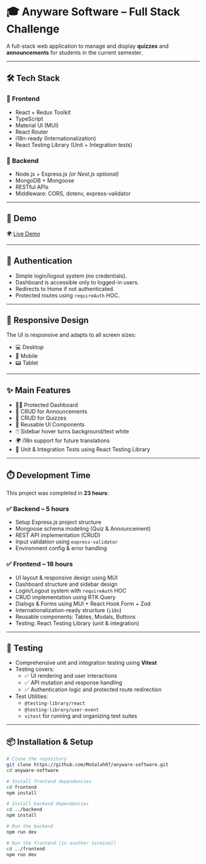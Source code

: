 # 🎓 Anyware Software – Full Stack Challenge

A full-stack web application to manage and display **quizzes** and **announcements** for students in the current semester.

---

## 🛠️ Tech Stack

### 🔷 Frontend

- React + Redux Toolkit
- TypeScript
- Material UI (MUI)
- React Router
- i18n-ready (Internationalization)
- React Testing Library (Unit + Integration tests)

### 🔶 Backend

- Node.js + Express.js _(or Nest.js optional)_
- MongoDB + Mongoose
- RESTful APIs
- Middleware: CORS, dotenv, express-validator

---

## 📸 Demo

🌍 [Live Demo](https://anyware-software.vercel.app)

---

## 🔐 Authentication

- Simple login/logout system (no credentials).
- Dashboard is accessible only to logged-in users.
- Redirects to Home if not authenticated.
- Protected routes using `requireAuth` HOC.

---

## 📱 Responsive Design

The UI is responsive and adapts to all screen sizes:

- 💻 Desktop
- 📱 Mobile
- 📟 Tablet

---

## ✨ Main Features

- 🧑‍🏫 Protected Dashboard
- 📰 CRUD for Announcements
- 🧪 CRUD for Quizzes
- 🧩 Reusable UI Components
- 🖱️ Sidebar hover turns background/text white
- 🌍 i18n support for future translations
- 🧪 Unit & Integration Tests using React Testing Library

---

## ⏱️ Development Time

This project was completed in **23 hours**:

### ✅ Backend – 5 hours

- Setup Express.js project structure
- Mongoose schema modeling (Quiz & Announcement)
- REST API implementation (CRUD)
- Input validation using `express-validator`
- Environment config & error handling

### ✅ Frontend – 18 hours

- UI layout & responsive design using MUI
- Dashboard structure and sidebar design
- Login/Logout system with `requireAuth` HOC
- CRUD implementation using RTK Query
- Dialogs & Forms using MUI + React Hook Form + Zod
- Internationalization-ready structure (`i18n`)
- Reusable components: Tables, Modals, Buttons
- Testing: React Testing Library (unit & integration)

---

## 🧪 Testing

- Comprehensive unit and integration testing using **Vitest**
- Testing covers:
  - ✅ UI rendering and user interactions
  - ✅ API mutation and response handling
  - ✅ Authentication logic and protected route redirection
- Test Utilities:
  - `@testing-library/react`
  - `@testing-library/user-event`
  - `vitest` for running and organizing test suites

---

## 📦 Installation & Setup

```bash
# Clone the repository
git clone https://github.com/MoSalah07/anyware-software.git
cd anyware-software

# Install frontend dependencies
cd frontend
npm install

# Install backend dependencies
cd ../backend
npm install

# Run the backend
npm run dev

# Run the frontend (in another terminal)
cd ../frontend
npm run dev
```
